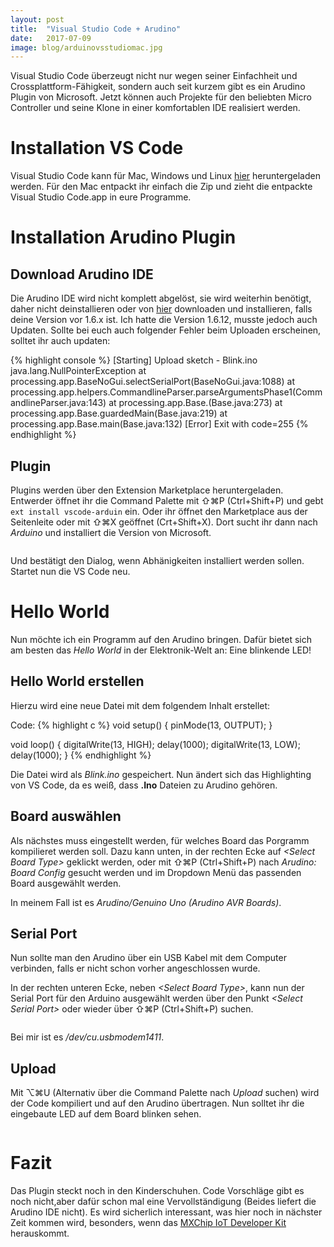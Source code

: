 ```yaml
---
layout: post
title:  "Visual Studio Code + Arudino"
date:   2017-07-09
image: blog/arduinovsstudiomac.jpg
---
```


Visual Studio Code überzeugt nicht nur wegen seiner Einfachheit und Crossplattform-Fähigkeit, sondern auch seit kurzem gibt es
ein Arudino Plugin von Microsoft. Jetzt können auch Projekte für den beliebten Micro Controller und seine Klone in einer komfortablen IDE realisiert werden.

# Installation VS Code

Visual Studio Code kann für Mac, Windows und Linux [hier](https://code.visualstudio.com/download) heruntergeladen werden. Für den Mac entpackt ihr einfach die Zip und zieht die entpackte Visual Studio Code.app in eure Programme.

# Installation Arudino Plugin

## Download Arudino IDE

Die Arudino IDE wird nicht komplett abgelöst, sie wird weiterhin benötigt, daher nicht deinstallieren oder von [hier](https://www.arduino.cc/en/main/software#download) downloaden und installieren, falls deine Version vor 1.6.x ist.
Ich hatte die Version 1.6.12, musste jedoch auch Updaten. Sollte bei euch auch folgender Fehler beim Uploaden erscheinen, solltet ihr auch updaten:

{% highlight console %}
[Starting] Upload sketch - Blink.ino
java.lang.NullPointerException
	at processing.app.BaseNoGui.selectSerialPort(BaseNoGui.java:1088)
	at processing.app.helpers.CommandlineParser.parseArgumentsPhase1(CommandlineParser.java:143)
	at processing.app.Base.<init>(Base.java:273)
	at processing.app.Base.guardedMain(Base.java:219)
	at processing.app.Base.main(Base.java:132)
[Error] Exit with code=255
{% endhighlight %}

## Plugin

Plugins werden über den Extension Marketplace heruntergeladen.
Entwerder öffnet ihr die Command Palette mit ⇧⌘P (Ctrl+Shift+P) und gebt `ext install vscode-arduin` ein.
Oder ihr öffnet den Marketplace aus der Seitenleite oder mit ⇧⌘X geöffnet (Crt+Shift+X).
Dort sucht ihr dann nach *Arduino* und installiert die Version von Microsoft.

<img src="{{ '/assets/img/blog/arduinovsstudiomac.jpg' | prepend: site.baseurl }}" alt="">

Und bestätigt den Dialog, wenn Abhänigkeiten installiert werden sollen.
Startet nun die VS Code neu.

# Hello World

Nun möchte ich ein Programm auf den Arudino bringen. Dafür bietet sich am besten das *Hello World* in der Elektronik-Welt an: Eine blinkende LED!

## Hello World erstellen

Hierzu wird eine neue Datei mit dem folgendem Inhalt erstellet:

Code:
{% highlight c %}
void setup() {
  pinMode(13, OUTPUT);
}

void loop() {
  digitalWrite(13, HIGH);
  delay(1000);
  digitalWrite(13, LOW);
  delay(1000); 
}
{% endhighlight %}

Die Datei wird als *Blink.ino* gespeichert. Nun ändert sich das Highlighting von VS Code, da es weiß, dass **.Ino** Dateien zu Arudino gehören.

## Board auswählen

Als nächstes muss eingestellt werden, für welches Board das Porgramm kompilieret werden soll. Dazu kann unten, in der rechten Ecke auf *\<Select Board Type>* geklickt werden, oder mit ⇧⌘P (Ctrl+Shift+P) nach *Arudino: Board Config* gesucht werden und im Dropdown Menü das passenden Board ausgewählt werden.

In meinem Fall ist es *Arudino/Genuino Uno (Arudino AVR Boards)*.

## Serial Port

Nun sollte man den Arudino über ein USB Kabel mit dem Computer verbinden, falls er nicht schon vorher angeschlossen wurde.

In der rechten unteren Ecke, neben *\<Select Board Type>*, kann nun der Serial Port für den Arduino ausgewählt werden über den Punkt *\<Select Serial Port>* oder wieder über ⇧⌘P (Ctrl+Shift+P) suchen.

<img src="{{ '/assets/img/blog/arduinovsstudiomacserial.jpg' | prepend: site.baseurl }}" alt="">

Bei mir ist es */dev/cu.usbmodem1411*.

## Upload

Mit ⌥⌘U (Alternativ über die Command Palette nach *Upload* suchen) wird der Code kompiliert und auf den Arudino übertragen.
Nun solltet ihr die eingebaute LED auf dem Board blinken sehen.

<div style="text-align:center"><img src="{{ '/assets/img/blog/arduinohelloworld.gif' | prepend: site.baseurl }}" alt=""></div>

# Fazit

Das Plugin steckt noch in den Kinderschuhen. Code Vorschläge gibt es noch nicht,aber dafür schon mal eine Vervollständigung (Beides liefert die Arudino IDE nicht). Es wird sicherlich interessant, was hier noch in nächster Zeit kommen wird, besonders, wenn das [MXChip IoT Developer Kit](https://microsoft.github.io/azure-iot-developer-kit/) herauskommt.